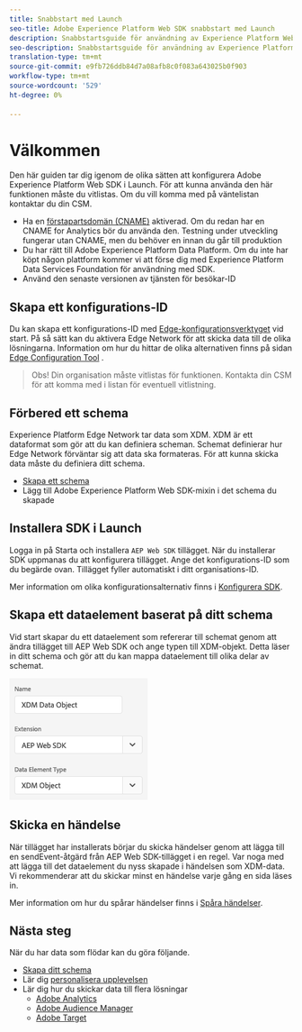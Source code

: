 ```yaml
---
title: Snabbstart med Launch
seo-title: Adobe Experience Platform Web SDK snabbstart med Launch
description: Snabbstartsguide för användning av Experience Platform Web SDK-tillägget för att samla in data
seo-description: Snabbstartsguide för användning av Experience Platform Web SDK-tillägget för att samla in data
translation-type: tm+mt
source-git-commit: e9fb726ddb84d7a08afb8c0f083a643025b0f903
workflow-type: tm+mt
source-wordcount: '529'
ht-degree: 0%

---
```



# Välkommen

Den här guiden tar dig igenom de olika sätten att konfigurera Adobe Experience Platform Web SDK i Launch. För att kunna använda den här funktionen måste du vitlistas. Om du vill komma med på väntelistan kontaktar du din CSM.

- Ha en [förstapartsdomän (CNAME)](https://docs.adobe.com/content/help/en/core-services/interface/ec-cookies/cookies-first-party.html) aktiverad. Om du redan har en CNAME for Analytics bör du använda den. Testning under utveckling fungerar utan CNAME, men du behöver en innan du går till produktion
- Du har rätt till Adobe Experience Platform Data Platform. Om du inte har köpt någon plattform kommer vi att förse dig med Experience Platform Data Services Foundation för användning med SDK.
- Använd den senaste versionen av tjänsten för besökar-ID

## Skapa ett konfigurations-ID

Du kan skapa ett konfigurations-ID med [Edge-konfigurationsverktyget](../fundamentals/edge-configuration.md) vid start. På så sätt kan du aktivera Edge Network för att skicka data till de olika lösningarna. Information om hur du hittar de olika alternativen finns på sidan [Edge Configuration Tool](../fundamentals/edge-configuration.md) .

>Obs! Din organisation måste vitlistas för funktionen. Kontakta din CSM för att komma med i listan för eventuell vitlistning.

## Förbered ett schema

Experience Platform Edge Network tar data som XDM. XDM är ett dataformat som gör att du kan definiera scheman. Schemat definierar hur Edge Network förväntar sig att data ska formateras. För att kunna skicka data måste du definiera ditt schema.

- [Skapa ett schema](../../xdm/tutorials/create-schema-ui.md)
- Lägg till Adobe Experience Platform Web SDK-mixin i det schema du skapade

## Installera SDK i Launch

Logga in på Starta och installera `AEP Web SDK` tillägget. När du installerar SDK uppmanas du att konfigurera tillägget. Ange det konfigurations-ID som du begärde ovan. Tillägget fyller automatiskt i ditt organisations-ID.

Mer information om olika konfigurationsalternativ finns i [Konfigurera SDK](../fundamentals/configuring-the-sdk.md).

## Skapa ett dataelement baserat på ditt schema

Vid start skapar du ett dataelement som refererar till schemat genom att ändra tillägget till AEP Web SDK och ange typen till XDM-objekt. Detta läser in ditt schema och gör att du kan mappa dataelement till olika delar av schemat.

![Datumelement i start](../../assets/edge_data_element.png)

## Skicka en händelse

När tillägget har installerats börjar du skicka händelser genom att lägga till en sendEvent-åtgärd från AEP Web SDK-tillägget i en regel. Var noga med att lägga till det dataelement du nyss skapade i händelsen som XDM-data. Vi rekommenderar att du skickar minst en händelse varje gång en sida läses in.

Mer information om hur du spårar händelser finns i [Spåra händelser](../fundamentals/tracking-events.md).

## Nästa steg

När du har data som flödar kan du göra följande.

- [Skapa ditt schema](https://docs.adobe.com/content/help/en/experience-platform/xdm/schema/composition.html)
- Lär dig [personalisera upplevelsen](../fundamentals/rendering-personalization-content.md)
- Lär dig hur du skickar data till flera lösningar
   - [Adobe Analytics](../solution-specific/analytics/analytics-overview.md)
   - [Adobe Audience Manager](../solution-specific/audience-manager/audience-manager-overview.md)
   - [Adobe Target](../solution-specific/target/target-overview.md)

